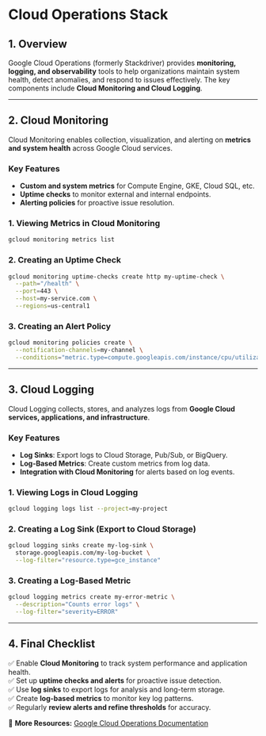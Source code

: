 # Cloud Operations Stack

## 1. Overview
Google Cloud Operations (formerly Stackdriver) provides **monitoring, logging, and observability** tools to help organizations maintain system health, detect anomalies, and respond to issues effectively. The key components include **Cloud Monitoring and Cloud Logging**.

---

## 2. Cloud Monitoring
Cloud Monitoring enables collection, visualization, and alerting on **metrics and system health** across Google Cloud services.

### **Key Features**
- **Custom and system metrics** for Compute Engine, GKE, Cloud SQL, etc.
- **Uptime checks** to monitor external and internal endpoints.
- **Alerting policies** for proactive issue resolution.

### **1. Viewing Metrics in Cloud Monitoring**
```sh
gcloud monitoring metrics list
```

### **2. Creating an Uptime Check**
```sh
gcloud monitoring uptime-checks create http my-uptime-check \
  --path="/health" \
  --port=443 \
  --host=my-service.com \
  --regions=us-central1
```

### **3. Creating an Alert Policy**
```sh
gcloud monitoring policies create \
  --notification-channels=my-channel \
  --conditions="metric.type=compute.googleapis.com/instance/cpu/utilization threshold=0.8"
```

---

## 3. Cloud Logging
Cloud Logging collects, stores, and analyzes logs from **Google Cloud services, applications, and infrastructure**.

### **Key Features**
- **Log Sinks**: Export logs to Cloud Storage, Pub/Sub, or BigQuery.
- **Log-Based Metrics**: Create custom metrics from log data.
- **Integration with Cloud Monitoring** for alerts based on log events.

### **1. Viewing Logs in Cloud Logging**
```sh
gcloud logging logs list --project=my-project
```

### **2. Creating a Log Sink (Export to Cloud Storage)**
```sh
gcloud logging sinks create my-log-sink \
  storage.googleapis.com/my-log-bucket \
  --log-filter="resource.type=gce_instance"
```

### **3. Creating a Log-Based Metric**
```sh
gcloud logging metrics create my-error-metric \
  --description="Counts error logs" \
  --log-filter="severity=ERROR"
```

---

## 4. Final Checklist
✅ Enable **Cloud Monitoring** to track system performance and application health.  
✅ Set up **uptime checks and alerts** for proactive issue detection.  
✅ Use **log sinks** to export logs for analysis and long-term storage.  
✅ Create **log-based metrics** to monitor key log patterns.  
✅ Regularly **review alerts and refine thresholds** for accuracy.  

📌 **More Resources:** [Google Cloud Operations Documentation](https://cloud.google.com/products/operations)

